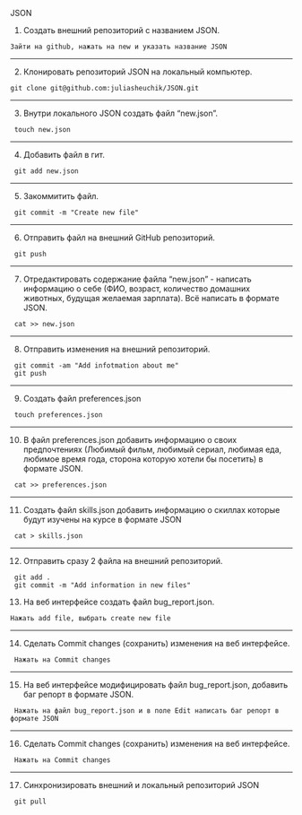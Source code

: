 JSON
 1. Создать внешний репозиторий c названием JSON.
 ```
 Зайти на github, нажать на new и указать название JSON
 ```
 ___
 2. Клонировать репозиторий JSON на локальный компьютер.
 ```
 git clone git@github.com:juliasheuchik/JSON.git
 ```
  ___
 3. Внутри локального JSON создать файл “new.json”.
```
 touch new.json
```
  ___
 4. Добавить файл в гит.
```
 git add new.json
```
  ___
 5. Закоммитить файл.
```
 git commit -m "Create new file"
```
  ___
 6. Отправить файл на внешний GitHub репозиторий.
```
 git push
```
  ___
 7. Отредактировать содержание файла “new.json” - написать информацию о себе (ФИО, возраст, количество домашних животных, будущая желаемая зарплата). Всё написать в формате JSON.
```
 cat >> new.json
```
  ___
 8. Отправить изменения на внешний репозиторий.
```
 git commit -am "Add infotmation about me"
 git push
```
  ___
 9. Создать файл preferences.json
```
 touch preferences.json
```
  ___
 10. В файл preferences.json добавить информацию о своих предпочтениях (Любимый фильм, любимый сериал, любимая еда, любимое время года, сторона которую хотели бы посетить) в формате JSON.
```
 cat >> preferences.json
```
  ___
 11. Создать файл skills.json добавить информацию о скиллах которые будут изучены на курсе в формате JSON
```
 cat > skills.json
```
  ___
 12. Отправить сразу 2 файла на внешний репозиторий.
```
 git add .
 git commit -m "Add information in new files"
```
13. На веб интерфейсе создать файл bug_report.json.
```
Нажать add file, выбрать create new file
```
___
14. Сделать Commit changes (сохранить) изменения на веб интерфейсе.
```
 Нажать на Commit changes
```
___
 15. На веб интерфейсе модифицировать файл bug_report.json, добавить баг репорт в формате JSON.
```
 Нажать на файл bug_report.json и в поле Edit написать баг репорт в формате JSON
```
  ___
 16. Сделать Commit changes (сохранить) изменения на веб интерфейсе.
```
 Нажать на Commit changes
```
___
 17. Синхронизировать внешний и локальный репозиторий JSON
```
 git pull
```